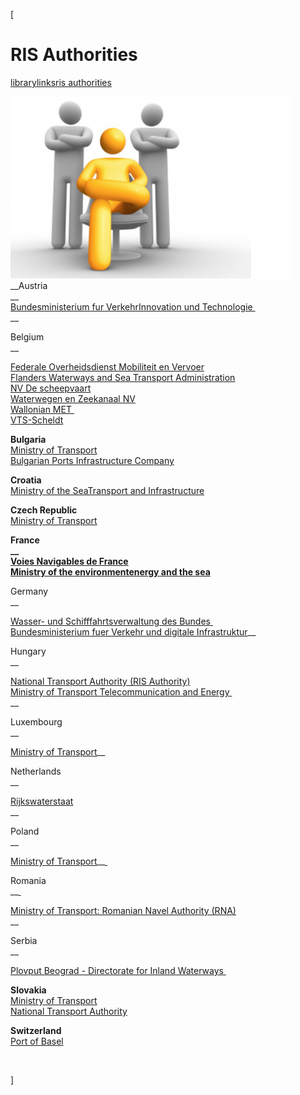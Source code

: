 [

# RIS Authorities

<a href="/library" style="text-transform:lowercase;">Library</a><a href="/library/links" style="text-transform:lowercase;">Links</a><a href="/library/links/ris_authorities" style="text-transform:lowercase;">RIS Authorities</a>  
  
![](docs/Image/367/thumb_450x-_screen_capture_21.png)__Austria  
__  
<a href="http://www.bmvit.gv.at/" target="_blank">Bundesministerium fur VerkehrInnovation und Technologie&nbsp;</a>  
__  

Belgium  
__  
  
<a href="http://www.mobilit.fgov.be" target="_blank">Federale Overheidsdienst Mobiliteit en Vervoer</a>  
<a href="http://www.flanders.be" target="_blank">Flanders Waterways and Sea Transport Administration</a>  
<a href="http://www.descheepvaart.be" target="_blank"> NV De scheepvaart</a>  
<a href="http://www.wenz.be" target="_blank"> Waterwegen en Zeekanaal NV</a>  
<a href="http://spw.wallonie.be" target="_blank">Wallonian MET&nbsp;</a>  
<a href="http://www.vts-scheldt.net" target="_blank">VTS-Scheldt</a>  
  
__Bulgaria__  
<a href="http://www.mtitc.government.bg" target="_blank">Ministry of Transport</a>  
<a href="http://www.bgports.bg" target="_blank"> Bulgarian Ports Infrastructure Company</a>  
  
__Croatia__  
[Ministry of the SeaTransport and Infrastructure](http://www.mppi.hr)  
  
__Czech Republic__  
<a href="http://www.mdcr.cz" target="_blank">Ministry of Transport</a>  
  
__France  
__  
[Voies Navigables de France ](http://www.vnf.fr)  
<a href="http://www.developpement-durable.gouv.fr" target="_blank">Ministry of the environmentenergy and the sea</a>__  
  

Germany  
__  
  
  
<a href="http://www.wsv.de" target="_blank">Wasser- und Schifffahrtsverwaltung des Bundes&nbsp;</a>  
<a href="http://www.bmvi.de" target="_blank">Bundesministerium fuer Verkehr und digitale Infrastruktur</a>__&nbsp;  
  

Hungary  
__  
  
  
<a href="http://www.nkh.gov.hu" target="_blank">National Transport Authority (RIS Authority)</a>  
<a href="http://www.khem.gov.hu" target="_blank"> Ministry of Transport Telecommunication and Energy&nbsp;</a>  
__  

Luxembourg  
__  
  
<a href="http://www.mt.public.lu" target="_blank">Ministry of Transport</a>__&nbsp;  
  

Netherlands  
__  
  
  
<a href="http://www.rijkswaterstaat.nl" target="_blank">Rijkswaterstaat</a>  
__  

Poland  
__  
  
<a href="http://mib.gov.pl" target="_blank">Ministry of Transport</a>__<a href="http://mib.gov.pl" target="_blank">&nbsp;</a>&nbsp;  
  

Romania  
__<a href="http://mib.gov.pl" target="_blank">&nbsp;</a>  
  
  
<a href="http://www.rna.ro/ENGLEZA" target="_blank">Ministry of Transport: Romanian Navel Authority (RNA)</a>  
__  

Serbia  
__  
  
<a href="http://www.plovput.rs" target="_blank">Plovput Beograd - Directorate for Inland Waterways&nbsp;</a>  
  
__Slovakia__  
<a href="http://www.telecom.gov.sk" target="_blank">Ministry of Transport</a>  
<a href="http://nsat.sk" target="_blank">National Transport Authority</a>  
  
__Switzerland__  
<a href="http://www.port-of-switzerland.ch" target="_blank">Port of Basel</a>  
  


<br type="_moz"/>

]